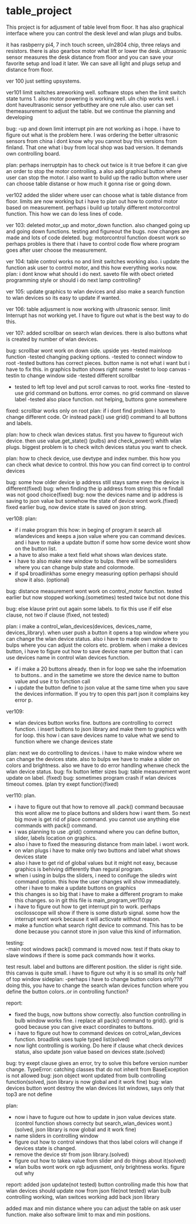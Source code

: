 # table_project

This project is for adjusment of table level from floor. It has also graphical interface where you can control the desk level and wlan plugs and bulbs.

it has rasbperry pi4, 7 inch touch screen, uln2804 chip, three relays and resistors. there is also gearbox motor what lift or lower the desk.
ultrasonic sensor measures the desk distance from floor and you can save your favorite setup and load it later. We can save all light and plugs setup and distance from floor.

ver 100
just setting upsystems.

ver101
limit switches areworking well. software stops when the limit switch state turns 1. also motor powering is working well. uln chip works well.
i dont haveultrasonic sensor yetbutthey are one rule also. user can set themeasurement to adjust the table. 
but we continue the planning and developing

bug:
-up and down limit interrupt pin are not working as i hope. i have to figure out what is the problem here. I was ordering the better ultrasonic sensors from china
i dont know why you cannot buy this versions from finland. That one what i buy from local shop was bad version. It demands own controlling board. 

plan:
perhaps inerruptpin has to check out twice is it true before it can give an order to stop the motor controlling. a also add graphical button where user
can stop the motor. I also want to build up the radio button where user can choose table distanse or how much it gonna rise or going down.

ver102
added the slider where user can choose what is table distance from floor. limits are now working but i have to plan out how to control motor based on measurement.
perhaps i build up totally different motorcontrol function. This how we can do less lines of code.


ver 103:
deleted motor_up and motor_down function. also changed going up and going down functions. testing and figureout the bugs. now changes are made and lots of code deleted.
bug: motorcontrol function doesnt work so perhaps probles is there that i have to control code flow where program goes after user choose the measurement.

ver 104:
table control works no and limit switches working also. i update the function ask user to control motor, and this how everything works now.
plan: i dont know what should i do next. saveto file with obect orieted programming style or should i do next lamp controlling?

ver 105:
update graphics to wlan devices and also make a search function to wlan devices so its easy to update if wanted.

ver 106:
table adjusment is now working with ultrasonic sensor. limit Interrupt has not working yet. I have to figure out what is the best way to do this. 

ver 107:
added scrollbar on search wlan devices. there is also buttons what is created by number of wlan devices.

bug:
scrollbar wont work on down side. upside yes
-tested mainloop function
-tested changing packing options.
-tested to connect window to root
-tested buttons has correct pieces. button name is not what i want but i have to fix this. in graphics button shows right name
-testet to loop canvas
-testin to change window side
-tested different scrollbar
- tested to left top level and put scroll canvas to root. works fine
-tested to use grid command on buttons. error comes. no grid command on slavve label
-tested also place function. not helping, buttons gone somewhere

fixed: scrollbar works only on root
plan: if i dont find problem i have to change different code. Or instead pack() use grid() command to all buttons and labels.


plan: how to check wlan devices status. first you havew to figureout wich device. then use value.get_state() (pulbs) and check_power() whith wlan plugs.
biggest problem is to check witch devices status you want to check. 

plan: how to check device, use devtype and index number. this how you can check what device to control. this how you can find correct ip to control devices

bug: some how older device ip address still stays same even the device is different(fixed)
bug: when finding the ip address from string this re findall was not good choice(fixed)
bug: now the devices name and ip address is saving to json value but somehow the state of device wont work.(fixed)
fixed earlier bug, now device state is saved on json string. 

ver108:
plan:
- if i make program this how: in beging of program it search all wlandevices and keeps a json value where you can command devices. and i have to make a update button if some how some device wont show on the button list.
- a have to also make a text field what shows wlan devices state.
- i have to also make new window to bulps. there will be somesliders where you can change bulp state and colormode.
- if sp4 broadlinkhas some enegry measuring option perhapsi should show it also. (optional)

bug: distance measurement wont work on control_motor function. tested earlier but now stopped working.(sometimes) tested twice but not done this

bug: else klause print out again some labels. to fix this use if elif else clause, not two if clause (fixed, not tested)

plan:
i make a control_wlan_devices(devices, devices_name, devices_library). when user push a button it opens a top window where you can change the wlan device status. also i have to made own window to bulps where you can adjust the colors etc.
problem. when i make a devices button, i have to figure out how to save device name per button that i can use devices name in control wlan devices function. 

- if i make a 20 buttons already. then in for loop we sahe the infoemation to buttons.. and in the sametime we store the device name to button value and use it to function call
- i update the button define to json value at the same time when you save the devices information. If you try to open this part json it complains key error p. 

ver109:
- wlan devices button works fine. buttons are controlling to correct function. i insert buttons to json library and make them to graphics with for loop. this how i can save devices name to value what we send to function where we change devices state

plan: next we do controlling to devices. i have to make window where we can change the devices state. also to bulps we have to make a slider on colors and brightness.
also we have to do error handling whenwe check the wlan device status.
bug: fix button letter sizes
bug: table measurement wont update on label. (fixed)
bug: sometimes program crash if wlan devices timeout comes. (plan try exept function)(fixed)

ver110:
plan. 
- i have to figure out that how to remove all .pack() command becausae this wont allow me to place buttons and sliders how i want them. So next big move is get rid of place command. you cannot use anything else commands with pack() command. 
- i was planning to use .grid() command where you can define button, slider, labels location on graphics.
- also i have to fixed the measuring distance from main label. i wont work.
- on wlan plugs i have to make only two buttons and label what shows devices state
- also i have to get rid of global values but it might not easy, because graphics is behiving differently than regural program.
- when i using in bulps the sliders, i need to conifuge the siledrs wint command option. this how the user changes will show immeadiately. other i have to make a update buttons on graphics
- this changes is so big that i have to make a different program to make this changes. so in git this file is main_program_ver110.py
- i have to figure out how to get interrupt pin to work. perhaps oscilosscope will show if there is some disturb signal. some how the interrupt wont work because it will acticvate without reason.
- make a function what search right device to command. This has to be done because you cannot store in json value this kind of information.

testing:  
-main root windows pack() command is moved now. test if thats okay to slave windows if there is some pack commands how it works.

test result. label and buttons are different position. the slider is right side. this canvas is quite small. i have to figure out why it is so small
its only half of top window 
sideplan:
-perhaps i have to change button colors only??if doing this, you have to change the search wlan devices function where you define the button colors..or in controlling function?

report:
- fixed the bugs, now buttons show correctly. also function controlling in bulb window works fine. i replace all pack() command to grid(). grid is good because you can give exact coordinates to buttons. 
- i have to figure out how to command devices on cotrol_wlan_devices function. broadlink uses tuple typed list(solved)
- now light controlling is working. Do here if clause what check devices status, also update json value based on devices state.(solved)

bug: try exept clause gives an error, try to solve this before version number change. TypeError: catching classes that do not inherit from BaseException is not allowed
bug: json object wont updated from bulb controlling function(solved, json library is now global and it work fine)
bug: wlan devices button wont destroy the wlan devices list windows, says only that top3  are not define


plan: 
- now i have to fugure out how to update in json value devices state. (control function shows correcty but search_wlan_devices wont.)(solved, json library is now global and it work fine)
- name sliders in controlling window
- figure out how to control windows that thos label colors will change if devices state is changed.
- remove the device str from json library.(solved)
- figure out how to takea value from slider and do things about it(solved)
- wlan bulbs wont work on rgb adjusment, only brightness works. figure out why

report:
added json update(not tested)
button controlling made this how that wlan devices should update now from json file(not tested)
wlan bulb controlling working, wlan switces working
add back json library

added max and min distance where you can adjust the table on ask user function. make also software limit to max and min positions.





